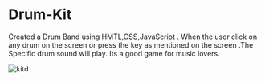 # Drum-Kit
Created a Drum Band using HMTL,CSS,JavaScript . When the user click on any drum on the screen or press the key as mentioned on the screen .The Specific drum sound will play. 
Its a good game for music lovers. 

![kitd](https://user-images.githubusercontent.com/60089398/156334779-19808853-ca55-46e9-9843-00a4454d8784.JPG)

